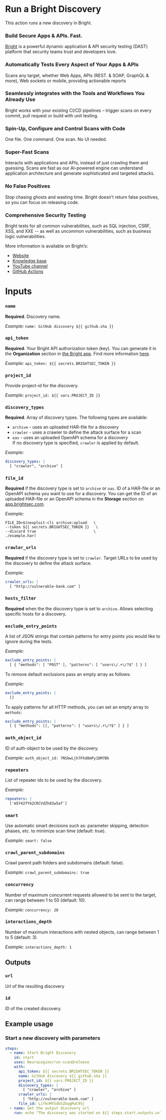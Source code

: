# Run a Bright Discovery

This action runs a new discovery in Bright.

### Build Secure Apps & APIs. Fast.

[Bright](https://www.brightsec.com) is a powerful dynamic application & API security testing (DAST) platform that security teams trust and developers love.

### Automatically Tests Every Aspect of Your Apps & APIs

Scans any target, whether Web Apps, APIs (REST. & SOAP, GraphQL & more), Web sockets or mobile, providing actionable reports

### Seamlessly integrates with the Tools and Workflows You Already Use

Bright works with your existing CI/CD pipelines – trigger scans on every commit, pull request or build with unit testing.

### Spin-Up, Configure and Control Scans with Code

One file. One command. One scan. No UI needed.

### Super-Fast Scans

Interacts with applications and APIs, instead of just crawling them and guessing.
Scans are fast as our AI-powered engine can understand application architecture and generate sophisticated and targeted attacks.

### No False Positives

Stop chasing ghosts and wasting time. Bright doesn’t return false positives, so you can focus on releasing code.

### Comprehensive Security Testing

Bright tests for all common vulnerabilities, such as SQL injection, CSRF, XSS, and XXE -- as well as uncommon vulnerabilities, such as business logic vulnerabilities.

More information is available on Bright’s:

- [Website](https://www.brightsec.com/)
- [Knowledge base](https://docs.brightsec.com/docs/quickstart)
- [YouTube channel](https://www.youtube.com/channel/UCoIC0T1pmozq3eKLsUR2uUw)
- [GitHub Actions](https://github.com/marketplace?query=neuralegion+)

# Inputs

### `name`

**Required**. Discovery name.

_Example:_ `name: GitHub discovery ${{ github.sha }}`

### `api_token`

**Required**. Your Bright API authorization token (key). You can generate it in the **Organization** section in [the Bright app](https://app.brightsec.com/login). Find more information [here](https://docs.brightsec.com/docs/manage-your-organization#manage-organization-apicli-authentication-tokens).

_Example:_ `api_token: ${{ secrets.BRIGHTSEC_TOKEN }}`

### `project_id`

Provide project-id for the discovery.

_Example:_ `project_id: ${{ vars.PROJECT_ID }}`

### `discovery_types`

**Required**. Array of discovery types. The following types are available:

- `archive` - uses an uploaded HAR-file for a discovery
- `crawler` - uses a crawler to define the attack surface for a scan
- `oas` - uses an uploaded OpenAPI schema for a discovery <br>
  If no discovery type is specified, `crawler` is applied by default.

_Example:_

```yaml
discovery_types: |
  [ "crawler", "archive" ]
```

### `file_id`

**Required** if the discovery type is set to `archive` or `oas`. ID of a HAR-file or an OpenAPI schema you want to use for a discovery. You can get the ID of an uploaded HAR-file or an OpenAPI schema in the **Storage** section on [app.brightsec.com](https://app.brightsec.com/login).

_Example:_

```
FILE_ID=$(nexploit-cli archive:upload   \
--token ${{ secrets.BRIGHTSEC_TOKEN }}   \
--discard true                          \
./example.har)
```

### `crawler_urls`

**Required** if the discovery type is set to `crawler`. Target URLs to be used by the discovery to define the attack surface.

_Example:_

```yaml
crawler_urls: |
  [ "http://vulnerable-bank.com" ]
```

### `hosts_filter`

**Required** when the the discovery type is set to `archive`. Allows selecting specific hosts for a discovery.

### `exclude_entry_points`

A list of JSON strings that contain patterns for entry points you would like to ignore during the tests.

_Example:_

```yaml
exclude_entry_points: |
  [ { "methods": [ "POST" ], "patterns": [ "users\/.+\/?$" ] } ]
```

To remove default exclusions pass an empty array as follows:

_Example:_

```yaml
exclude_entry_points: |
  []
```

To apply patterns for all HTTP methods, you can set an empty array to `methods`:

```yaml
exclude_entry_points: |
  [ { "methods": [], "patterns": [ "users\/.+\/?$" ] } ]
```

### `auth_object_id`

ID of auth-object to be used by the discovery.

_Example:_ `auth_object_id: 7NSbwLjh7Fhd8mPy1DM7Bk`

### `repeaters`

List of repeater ids to be used by the discovery.

_Example:_

```yaml
repeaters: |
  ['m5Y42fYm2CRCVdZh83w5af']
```

### `smart`

Use automatic smart decisions such as: parameter skipping, detection phases, etc. to minimize scan time (default: true).

_Example:_ `smart: false`

### `crawl_parent_subdomains`

Crawl parent path folders and subdomains (default: false).

_Example:_ `crawl_parent_subdomains: true`

### `concurrency`

Number of maximum concurrent requests allowed to be sent to the target, can range between 1 to 50 (default: 10).

_Example:_ `concurrency: 20`

### `interactions_depth`

Number of maximum interactions with nested objects, can range between 1 to 5 (default: 3).

_Example:_ `interactions_depth: 1`

## Outputs

### `url`

Url of the resulting discovery

### `id`

ID of the created discovery.

## Example usage

### Start a new discovery with parameters

```yaml
steps:
  - name: Start Bright Discovery
    id: start
    uses: NeuraLegion/run-scan@release
    with:
      api_token: ${{ secrets.BRIGHTSEC_TOKEN }}
      name: GitHub discovery ${{ github.sha }}
      project_id: ${{ vars.PROJECT_ID }}
      discovery_types: |
        [ "crawler", "archive" ]
      crawler_urls: |
        [ "http://vulnerable-bank.com" ]
      file_id: LiYknMYSdbSZbqgMaC9Sj
  - name: Get the output discovery url
    run: echo "The discovery was started on ${{ steps.start.outputs.url }}"
```
